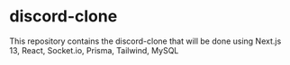 # discord-clone
This repository contains the discord-clone that will be done using Next.js 13, React, Socket.io, Prisma, Tailwind, MySQL
